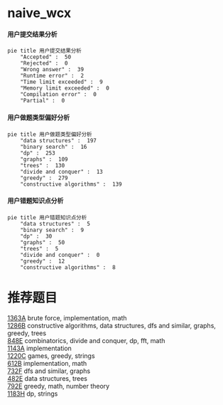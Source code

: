 # naive_wcx

<!-- tabs:start -->



#### **用户提交结果分析**

```mermaid
pie title 用户提交结果分析
    "Accepted" :  50
    "Rejected" :  0
    "Wrong answer" :  39
    "Runtime error" :  2
    "Time limit exceeded" :  9
    "Memory limit exceeded" :  0
    "Compilation error" :  0
    "Partial" :  0
```

#### **用户做题类型偏好分析**

```mermaid
pie title 用户做题类型偏好分析
    "data structures" :  197
    "binary search" :  16
    "dp" :  253
    "graphs" :  109
    "trees" :  130
    "divide and conquer" :  13
    "greedy" :  279
    "constructive algorithms" :  139
```
#### **用户错题知识点分析**

```mermaid
pie title 用户错题知识点分析
    "data structures" :  5
    "binary search" :  9
    "dp" :  30
    "graphs" :  50
    "trees" :  5
    "divide and conquer" :  0
    "greedy" :  12
    "constructive algorithms" :  8
```



<!-- tabs:end -->
# 推荐题目
[1363A](https://codeforces.com/contest/1363/problem/A)		brute force,
                        implementation,
                        math		  
[1286B](https://codeforces.com/contest/1286/problem/B)		constructive algorithms,
                        data structures,
                        dfs and similar,
                        graphs,
                        greedy,
                        trees		  
[848E](https://codeforces.com/contest/848/problem/E)		combinatorics,
                        divide and conquer,
                        dp,
                        fft,
                        math		  
[1143A](https://codeforces.com/contest/1143/problem/A)		implementation		  
[1220C](https://codeforces.com/contest/1220/problem/C)		games,
                        greedy,
                        strings		  
[612B](https://codeforces.com/contest/612/problem/B)		implementation,
                        math		  
[732F](https://codeforces.com/contest/732/problem/F)		dfs and similar,
                        graphs		  
[482E](https://codeforces.com/contest/482/problem/E)		data structures,
                        trees		  
[792E](https://codeforces.com/contest/792/problem/E)		greedy,
                        math,
                        number theory		  
[1183H](https://codeforces.com/contest/1183/problem/H)		dp,
                        strings		  
